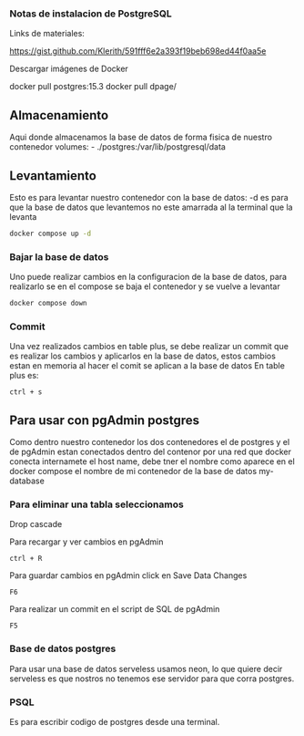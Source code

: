 ### Notas de instalacion de PostgreSQL

Links de materiales:

https://gist.github.com/Klerith/591fff6e2a393f19beb698ed44f0aa5e


Descargar imágenes de Docker

docker pull postgres:15.3
docker pull dpage/

## Almacenamiento
Aqui donde almacenamos la base de datos de forma fisica de nuestro contenedor
volumes:
      - ./postgres:/var/lib/postgresql/data

## Levantamiento
Esto es para levantar nuestro contenedor con la base de datos:
-d es para que la base de datos que levantemos no este amarrada al la terminal que la levanta

```bash
docker compose up -d
```

### Bajar la base de datos
Uno puede realizar cambios en la configuracion de la base de datos, para realizarlo se en el compose se baja el contenedor y se vuelve a levantar

```bash
docker compose down
```

### Commit 
Una vez realizados cambios en table plus, se debe realizar un commit que es realizar los cambios y aplicarlos en la  base de datos, estos cambios estan en memoria al hacer el comit se aplican a la base de datos
En table plus es:

```
ctrl + s
```

## Para usar con pgAdmin postgres
Como dentro nuestro contenedor los dos contenedores el de postgres y el de pgAdmin estan conectados dentro del contenor por una red que docker conecta internamete el host name, debe tner el nombre como aparece en el docker compose el nombre de mi contenedor de la base de datos my-database

### Para eliminar una tabla seleccionamos
Drop cascade

Para recargar  y ver cambios en pgAdmin
```
ctrl + R
```
Para guardar cambios en pgAdmin click en Save Data Changes 
```
F6
```

Para realizar un commit en el script de SQL de pgAdmin
```
F5
```

### Base de datos postgres 
Para usar una base de datos serveless usamos neon, lo que quiere decir serveless es que nostros no tenemos ese servidor para que corra postgres.

### PSQL
Es para escribir codigo de postgres desde una terminal.

